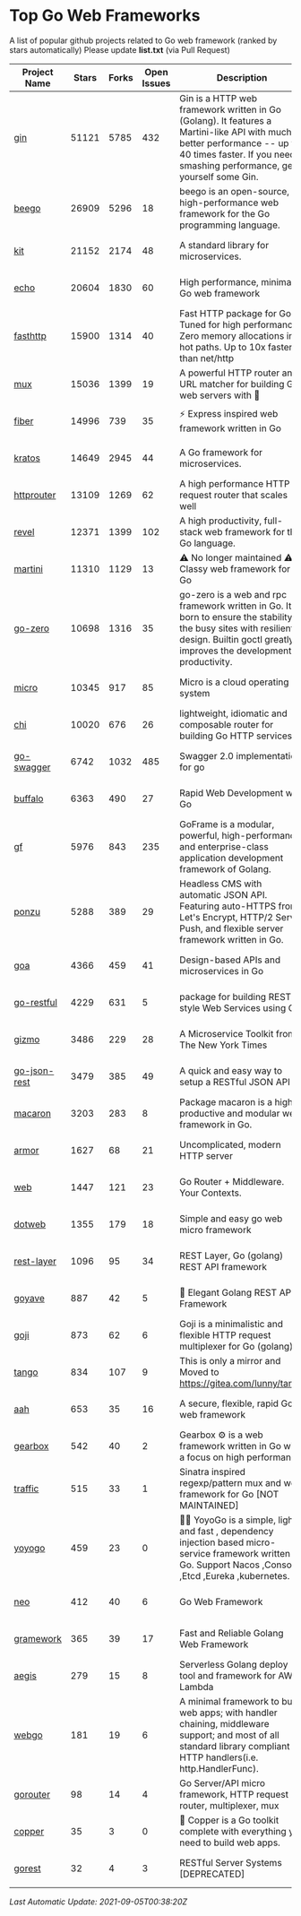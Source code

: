 # Top Go Web Frameworks
A list of popular github projects related to Go web framework (ranked by stars automatically)
Please update **list.txt** (via Pull Request)

| Project Name | Stars | Forks | Open Issues | Description | Last Commit |
| ------------ | ----- | ----- | ----------- | ----------- | ----------- |
| [gin](https://github.com/gin-gonic/gin) | 51121 | 5785 | 432 | Gin is a HTTP web framework written in Go (Golang). It features a Martini-like API with much better performance -- up to 40 times faster. If you need smashing performance, get yourself some Gin. | 2021-08-31 01:58:54 |
| [beego](https://github.com/beego/beego) | 26909 | 5296 | 18 | beego is an open-source, high-performance web framework for the Go programming language. | 2021-09-03 04:55:52 |
| [kit](https://github.com/go-kit/kit) | 21152 | 2174 | 48 | A standard library for microservices. | 2021-08-19 21:17:10 |
| [echo](https://github.com/labstack/echo) | 20604 | 1830 | 60 | High performance, minimalist Go web framework | 2021-08-22 17:25:09 |
| [fasthttp](https://github.com/valyala/fasthttp) | 15900 | 1314 | 40 | Fast HTTP package for Go. Tuned for high performance. Zero memory allocations in hot paths. Up to 10x faster than net/http | 2021-09-01 22:18:53 |
| [mux](https://github.com/gorilla/mux) | 15036 | 1399 | 19 | A powerful HTTP router and URL matcher for building Go web servers with 🦍 | 2020-09-12 19:20:56 |
| [fiber](https://github.com/gofiber/fiber) | 14996 | 739 | 35 | ⚡️ Express inspired web framework written in Go | 2021-09-03 12:23:03 |
| [kratos](https://github.com/go-kratos/kratos) | 14649 | 2945 | 44 | A Go framework for microservices. | 2021-09-03 09:52:22 |
| [httprouter](https://github.com/julienschmidt/httprouter) | 13109 | 1269 | 62 | A high performance HTTP request router that scales well | 2020-09-21 13:50:23 |
| [revel](https://github.com/revel/revel) | 12371 | 1399 | 102 | A high productivity, full-stack web framework for the Go language. | 2020-07-12 05:57:36 |
| [martini](https://github.com/go-martini/martini) | 11310 | 1129 | 13 | ⚠️ No longer maintained ⚠️  Classy web framework for Go | 2017-01-21 21:58:54 |
| [go-zero](https://github.com/tal-tech/go-zero) | 10698 | 1316 | 35 | go-zero is a web and rpc framework written in Go. It's born to ensure the stability of the busy sites with resilient design. Builtin goctl greatly improves the development productivity. | 2021-09-04 05:32:23 |
| [micro](https://github.com/micro/micro) | 10345 | 917 | 85 | Micro is a cloud operating system | 2021-09-03 09:37:45 |
| [chi](https://github.com/go-chi/chi) | 10020 | 676 | 26 | lightweight, idiomatic and composable router for building Go HTTP services | 2021-08-30 17:31:12 |
| [go-swagger](https://github.com/go-swagger/go-swagger) | 6742 | 1032 | 485 | Swagger 2.0 implementation for go | 2021-08-23 06:50:08 |
| [buffalo](https://github.com/gobuffalo/buffalo) | 6363 | 490 | 27 | Rapid Web Development w/ Go | 2021-09-01 16:15:57 |
| [gf](https://github.com/gogf/gf) | 5976 | 843 | 235 | GoFrame is a modular, powerful, high-performance and enterprise-class application development framework of Golang.  | 2021-09-03 02:54:03 |
| [ponzu](https://github.com/ponzu-cms/ponzu) | 5288 | 389 | 29 | Headless CMS with automatic JSON API. Featuring auto-HTTPS from Let's Encrypt, HTTP/2 Server Push, and flexible server framework written in Go. | 2020-01-02 00:14:32 |
| [goa](https://github.com/goadesign/goa) | 4366 | 459 | 41 | Design-based APIs and microservices in Go | 2021-09-04 22:02:45 |
| [go-restful](https://github.com/emicklei/go-restful) | 4229 | 631 | 5 | package for building REST-style Web Services using Go | 2021-08-29 10:50:39 |
| [gizmo](https://github.com/nytimes/gizmo) | 3486 | 229 | 28 | A Microservice Toolkit from The New York Times | 2021-04-30 15:27:05 |
| [go-json-rest](https://github.com/ant0ine/go-json-rest) | 3479 | 385 | 49 | A quick and easy way to setup a RESTful JSON API | 2017-09-13 04:12:08 |
| [macaron](https://github.com/go-macaron/macaron) | 3203 | 283 | 8 | Package macaron is a high productive and modular web framework in Go. | 2020-11-13 12:00:30 |
| [armor](https://github.com/labstack/armor) | 1627 | 68 | 21 | Uncomplicated, modern HTTP server | 2019-08-03 18:10:09 |
| [web](https://github.com/gocraft/web) | 1447 | 121 | 23 | Go Router + Middleware. Your Contexts. | 2019-02-07 15:06:52 |
| [dotweb](https://github.com/devfeel/dotweb) | 1355 | 179 | 18 | Simple and easy go web micro framework | 2021-04-20 05:49:58 |
| [rest-layer](https://github.com/rs/rest-layer) | 1096 | 95 | 34 | REST Layer, Go (golang) REST API framework | 2019-12-05 10:17:11 |
| [goyave](https://github.com/go-goyave/goyave) | 887 | 42 | 5 | 🍐 Elegant Golang REST API Framework | 2021-08-17 15:13:53 |
| [goji](https://github.com/goji/goji) | 873 | 62 | 6 | Goji is a minimalistic and flexible HTTP request multiplexer for Go (golang) | 2019-01-26 23:58:29 |
| [tango](https://github.com/lunny/tango) | 834 | 107 | 9 | This is only a mirror and Moved to https://gitea.com/lunny/tango | 2019-05-17 03:31:10 |
| [aah](https://github.com/go-aah/aah) | 653 | 35 | 16 | A secure, flexible, rapid Go web framework | 2020-09-02 02:31:20 |
| [gearbox](https://github.com/gogearbox/gearbox) | 542 | 40 | 2 | Gearbox :gear: is a web framework written in Go with a focus on high performance | 2021-08-18 11:09:25 |
| [traffic](https://github.com/gravityblast/traffic) | 515 | 33 | 1 | Sinatra inspired regexp/pattern mux and web framework for Go [NOT MAINTAINED] | 2015-11-26 21:31:07 |
| [yoyogo](https://github.com/yoyofx/yoyogo) | 459 | 23 | 0 | 🦄🌈 YoyoGo is a simple, light and fast , dependency injection based micro-service framework written in Go. Support Nacos ,Consoul ,Etcd ,Eureka ,kubernetes. | 2021-08-27 07:46:00 |
| [neo](https://github.com/ivpusic/neo) | 412 | 40 | 6 | Go Web Framework | 2017-08-14 23:54:31 |
| [gramework](https://github.com/gramework/gramework) | 365 | 39 | 17 | Fast and Reliable Golang Web Framework | 2020-01-21 17:51:59 |
| [aegis](https://github.com/tmaiaroto/aegis) | 279 | 15 | 8 | Serverless Golang deploy tool and framework for AWS Lambda | 2019-07-28 17:59:41 |
| [webgo](https://github.com/bnkamalesh/webgo) | 181 | 19 | 6 | A minimal framework to build web apps; with handler chaining, middleware support; and most of all standard library compliant HTTP handlers(i.e. http.HandlerFunc). | 2021-08-06 13:53:21 |
| [gorouter](https://github.com/vardius/gorouter) | 98 | 14 | 4 | Go Server/API micro framework, HTTP request router, multiplexer, mux | 2021-06-26 05:21:58 |
| [copper](https://github.com/gocopper/copper) | 35 | 3 | 0 | 🚀‏‏‎    ‎‏‏‎‏‏‎‎‎‎‎‎Copper is a Go toolkit complete with everything you need to build web apps. | 2021-09-01 20:06:00 |
| [gorest](https://github.com/tideland/gorest) | 32 | 4 | 3 | RESTful Server Systems [DEPRECATED] | 2017-11-10 13:00:37 |

*Last Automatic Update: 2021-09-05T00:38:20Z*